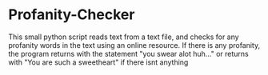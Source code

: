 # Profanity-Checker
This small python script reads text from a text file, and checks for any profanity words in the text using an online resource. If there is any profanity, the program returns with the statement "you swear alot huh..." or returns with "You are such a sweetheart" if there isnt anything

